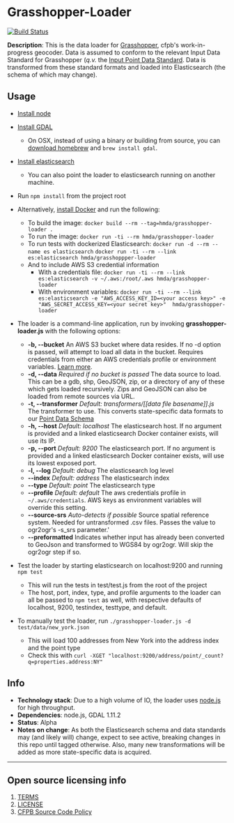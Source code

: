 # Grasshopper-Loader
[![Build Status](https://travis-ci.org/cfpb/grasshopper-loader.svg?branch=master)](https://travis-ci.org/cfpb/grasshopper-loader)

**Description**: This is the data loader for [Grasshopper](https://github.com/cfpb/grasshopper), cfpb's work-in-progress geocoder.
Data is assumed to conform to the relevant Input Data Standard for Grasshopper (*q.v.* the [Input Point Data Standard](https://github.com/cfpb/grasshopper/blob/master/docs/data_format.md).
Data is transformed from these standard formats and loaded into Elasticsearch (the schema of which may change).

## Usage
  - [Install node](https://nodejs.org/)
  - [Install GDAL](http://trac.osgeo.org/gdal/wiki/DownloadingGdalBinaries)
    - On OSX, instead of using a binary or building from source, you can [download homebrew](http://brew.sh/) and `brew install gdal`.
  - [Install elasticsearch](https://www.elastic.co/downloads/elasticsearch)
    - You can also point the loader to elasticsearch running on another machine.
  - Run `npm install` from the project root

  - Alternatively, [install Docker](https://docs.docker.com/installation/#installation) and run the following:
    - To build the image:
      `docker build --rm --tag=hmda/grasshopper-loader .`
    - To run the image:
      `docker run -ti --rm hmda/grasshopper-loader`
    - To run tests with dockerized Elasticsearch:
      `docker run -d --rm --name es elasticsearch`
      `docker run -ti --rm --link es:elasticsearch hmda/grasshoppper-loader`
    - And to include AWS S3 credential information
      - With a credentials file: `docker run -ti --rm --link es:elasticsearch -v ~/.aws:/root/.aws hmda/grasshopper-loader`
      - With environment variables: `docker run -ti --rm --link es:elasticsearch -e "AWS_ACCESS_KEY_ID=<your access key>" -e "AWS_SECRET_ACCESS_KEY=<your secret key>"  hmda/grasshopper-loader`
      
  - The loader is a command-line application, run by invoking **grasshopper-loader.js** with the following options:
    - **-b, --bucket** An AWS S3 bucket where data resides. If no -d option is passed, will attempt to load all data in the bucket. Requires credentials from either an AWS credentials profile or environment variables. [Learn more](http://docs.aws.amazon.com/AWSJavaScriptSDK/guide/node-configuring.html#Setting_AWS_Credentials).
    - **-d, --data** *Required if no bucket is passed* The data source to load. This can be a gdb, shp, GeoJSON, zip, or a directory of any of these which gets loaded recursively. Zips and GeoJSON can also be loaded from remote sources via URL.
    - **-t, --transformer** *Default: transformers/[[data file basename]].js* The transformer to use. This converts state-specific data formats to our [Point Data Schema](https://github.com/cfpb/grasshopper/blob/master/docs/point_data_spec.md)
    - **-h, --host** *Default: localhost* The elasticsearch host. If no argument is provided and a linked elasticsearch Docker container exists, will use its IP.
    - **-p, --port** *Default: 9200* The elasticsearch port. If no argument is provided and a linked elasticsearch Docker container exists, will use its lowest exposed port.
    - **-l, --log** *Default: debug* The elasticsearch log level
    - **--index** *Default: address* The elasticsearch index
    - **--type** *Default: point* The elasticsearch type
    - **--profile** *Default: default* The aws credentials profile in `~/.aws/credentials`. AWS keys as environment variables will override this setting.
    - **--source-srs** *Auto-detects if possible* Source spatial reference system. Needed for untransformed .csv files. Passes the value to ogr2ogr's -s_srs parameter.'
    - **--preformatted** Indicates whether input has already been converted to GeoJson and transformed to WGS84 by ogr2ogr. Will skip the ogr2ogr step if so.
  - Test the loader by starting elasticsearch on localhost:9200 and running `npm test`
    - This will run the tests in test/test.js from the root of the project
    - The host, port, index, type, and profile arguments to the loader can all be passed to `npm test` as well, with respective defaults of localhost, 9200, testindex, testtype, and default.
  - To manually test the loader, run `./grasshopper-loader.js -d test/data/new_york.json` 
    - This will load 100 addresses from New York into the address index and the point type
    - Check this with `curl -XGET "localhost:9200/address/point/_count?q=properties.address:NY"`

## Info
  - **Technology stack**: Due to a high volume of IO, the loader uses [node.js](http://nodejs.org/) for high throughput.
  - **Dependencies**: node.js, GDAL 1.11.2
  - **Status**: Alpha
  - **Notes on change**: As both the Elasticsearch schema and data standards may (and likely will) change, expect to see active, breaking changes in this repo until tagged otherwise. Also, many new transformations will be added as more state-specific data is acquired.

----

## Open source licensing info
1. [TERMS](TERMS.md)
2. [LICENSE](LICENSE)
3. [CFPB Source Code Policy](https://github.com/cfpb/source-code-policy/)
